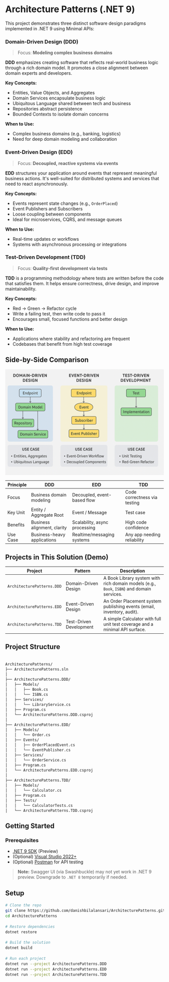 # Architecture Patterns (.NET 9)

This project demonstrates three distinct software design paradigms implemented in .NET 9 using Minimal APIs:

### Domain-Driven Design (DDD)

> Focus: **Modeling complex business domains**

**DDD** emphasizes creating software that reflects real-world business logic through a rich domain model. It promotes a close alignment between domain experts and developers.

**Key Concepts:**
- Entities, Value Objects, and Aggregates
- Domain Services encapsulate business logic
- Ubiquitous Language shared between tech and business
- Repositories abstract persistence
- Bounded Contexts to isolate domain concerns

**When to Use:**
- Complex business domains (e.g., banking, logistics)
- Need for deep domain modeling and collaboration


### Event-Driven Design (EDD)

> Focus: **Decoupled, reactive systems via events**

**EDD** structures your application around events that represent meaningful business actions. It's well-suited for distributed systems and services that need to react asynchronously.

**Key Concepts:**
- Events represent state changes (e.g., `OrderPlaced`)
- Event Publishers and Subscribers
- Loose coupling between components
- Ideal for microservices, CQRS, and message queues

**When to Use:**
- Real-time updates or workflows
- Systems with asynchronous processing or integrations

### Test-Driven Development (TDD)

> Focus: **Quality-first development via tests**

**TDD** is a programming methodology where tests are written before the code that satisfies them. It helps ensure correctness, drive design, and improve maintainability.

**Key Concepts:**
- Red → Green → Refactor cycle
- Write a failing test, then write code to pass it
- Encourages small, focused functions and better design

**When to Use:**
- Applications where stability and refactoring are frequent
- Codebases that benefit from high test coverage

## Side-by-Side Comparison

![image alt](https://github.com/danishbilalansari/ArchitecturePatterns/blob/8118b34f0feb65bdf279018fc480b24ee24bc864/ArchitecturalPatterns.png)

| Principle | DDD                           | EDD                             | TDD                            |
|----------|-------------------------------|----------------------------------|--------------------------------|
| Focus    | Business domain modeling      | Decoupled, event-based flow     | Code correctness via testing  |
| Key Unit | Entity / Aggregate Root       | Event / Message                 | Test case                     |
| Benefits | Business alignment, clarity   | Scalability, async processing   | High code confidence          |
| Use Case | Business-heavy applications   | Realtime/messaging systems      | Any app needing reliability   |

## Projects in This Solution (Demo)

| Project                    | Pattern                | Description |
|----------------------------|------------------------|-------------|
| `ArchitecturePatterns.DDD` | Domain-Driven Design   | A Book Library system with rich domain models (e.g., `Book`, `ISBN`) and domain services. |
| `ArchitecturePatterns.EDD` | Event-Driven Design    | An Order Placement system publishing events (email, inventory, audit). |
| `ArchitecturePatterns.TDD` | Test-Driven Development| A simple Calculator with full unit test coverage and a minimal API surface. |

## Project Structure

<pre lang="text"><code>
ArchitecturePatterns/                
├── ArchitecturePatterns.sln          
│
├── ArchitecturePatterns.DDD/        
│   ├── Models/
│   │   ├── Book.cs
│   │   └── ISBN.cs
│   ├── Services/
│   │   └── LibraryService.cs
│   ├── Program.cs
│   └── ArchitecturePatterns.DDD.csproj
│
├── ArchitecturePatterns.EDD/         
│   ├── Models/
│   │   └── Order.cs
│   ├── Events/
│   │   ├── OrderPlacedEvent.cs
│   │   └── EventPublisher.cs
│   ├── Services/
│   │   └── OrderService.cs
│   ├── Program.cs
│   └── ArchitecturePatterns.EDD.csproj
│
├── ArchitecturePatterns.TDD/         
│   ├── Models/
│   │   └── Calculator.cs
│   ├── Program.cs
│   ├── Tests/
│   │   └── CalculatorTests.cs                        
│   └── ArchitecturePatterns.TDD.csproj
</code></pre>

## Getting Started

### Prerequisites
- [.NET 9 SDK](https://dotnet.microsoft.com/download/dotnet/9.0) (Preview)
- (Optional) [Visual Studio 2022+](https://visualstudio.microsoft.com/)
- (Optional) [Postman](https://www.postman.com/) for API testing

> **Note:** Swagger UI (via Swashbuckle) may not yet work in .NET 9 preview. Downgrade to `.NET 8` temporarily if needed.

## Setup

```bash
# Clone the repo
git clone https://github.com/danishbilalansari/ArchitecturePatterns.git
cd ArchitecturePatterns

# Restore dependencies
dotnet restore

# Build the solution
dotnet build

# Run each project
dotnet run --project ArchitecturePatterns.DDD
dotnet run --project ArchitecturePatterns.EDD
dotnet run --project ArchitecturePatterns.TDD
